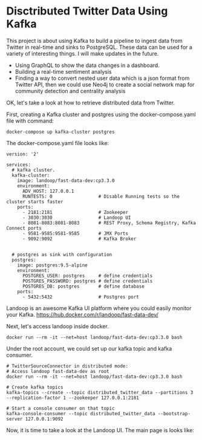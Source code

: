 # Disctributed Twitter Data Using Kafka

This project is about using Kafka to build a pipeline to ingest data from Twitter in real-time and sinks to PostgreSQL. These data can be used for a variety of interesting things. I will make updates in the future. 

* Using GraphQL to show the data changes in a dashboard.
* Building a real-time sentiment analysis
* Finding a way to convert nested user data which is a json format from Twitter API, then we could use Neo4j to create a social network map for community detection and centrality analysis
 
OK, let's take a look at how to retrieve distributed data from Twitter.

First, creating a Kafka cluster and postgres using the docker-compose.yaml file with command:
```
docker-compose up kafka-cluster postgres
```
The docker-compose.yaml file looks like:
```
version: '2'

services:
  # kafka cluster.
  kafka-cluster:
    image: landoop/fast-data-dev:cp3.3.0
    environment:
      ADV_HOST: 127.0.0.1         
      RUNTESTS: 0                 # Disable Running tests so the cluster starts faster
    ports:
      - 2181:2181                 # Zookeeper
      - 3030:3030                 # Landoop UI
      - 8081-8083:8081-8083       # REST Proxy, Schema Registry, Kafka Connect ports
      - 9581-9585:9581-9585       # JMX Ports
      - 9092:9092                 # Kafka Broker


  # postgres as sink with configuration
  postgres:
    image: postgres:9.5-alpine
    environment:
      POSTGRES_USER: postgres     # define credentials
      POSTGRES_PASSWORD: postgres # define credentials
      POSTGRES_DB: postgres       # define database
    ports:
      - 5432:5432                 # Postgres port
```
Landoop is an awesome Kafka UI platform where you could easily monitor your Kafka. https://hub.docker.com/r/landoop/fast-data-dev/

Next, let's access landoop inside docker.

```
docker run --rm -it --net=host landoop/fast-data-dev:cp3.3.0 bash
```
Under the root account, we could set up our kafka topic and kafka consumer.
```
# TwitterSourceConnector in distributed mode:
# Access landoop fast-data-dev as root 
docker run --rm -it --net=host landoop/fast-data-dev:cp3.3.0 bash
```
```
# Create kafka topics
kafka-topics --create --topic distributed_twitter_data --partitions 3 --replication-factor 1 --zookeeper 127.0.0.1:2181
```
```
# Start a console consumer on that topic
kafka-console-consumer --topic distributed_twitter_data --bootstrap-server 127.0.0.1:9092
```
Now, it is time to take a look at the Landoop UI. The main page is looks like:
